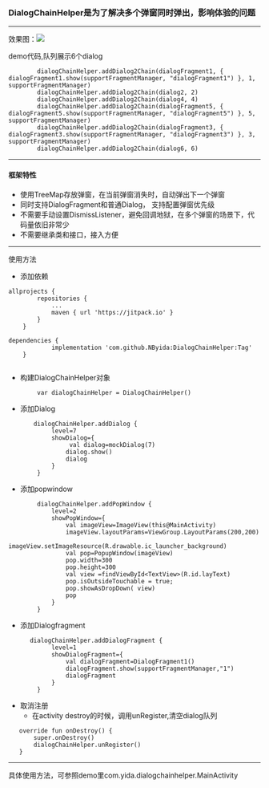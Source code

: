 ### DialogChainHelper是为了解决多个弹窗同时弹出，影响体验的问题

---
效果图：![](https://s2.loli.net/2021/12/23/VoIGt8OBYPFcMk7.gif)



demo代码,队列展示6个dialog
```
        dialogChainHelper.addDialog2Chain(dialogFragment1, { dialogFragment1.show(supportFragmentManager, "dialogFragment1") }, 1, supportFragmentManager)
        dialogChainHelper.addDialog2Chain(dialog2, 2)
        dialogChainHelper.addDialog2Chain(dialog4, 4)
        dialogChainHelper.addDialog2Chain(dialogFragment5, { dialogFragment5.show(supportFragmentManager, "dialogFragment5") }, 5, supportFragmentManager)
        dialogChainHelper.addDialog2Chain(dialogFragment3, { dialogFragment3.show(supportFragmentManager, "dialogFragment3") }, 3, supportFragmentManager)
        dialogChainHelper.addDialog2Chain(dialog6, 6)
```
---


#### 框架特性

- 使用TreeMap存放弹窗，在当前弹窗消失时，自动弹出下一个弹窗
- 同时支持DialogFragment和普通Dialog，
  支持配置弹窗优先级
- 不需要手动设置DismissListener，避免回调地狱，在多个弹窗的场景下，代码量依旧非常少
- 不需要继承类和接口，接入方便


---
使用方法

- 添加依赖
```
allprojects {
		repositories {
			...
			maven { url 'https://jitpack.io' }
		}
	}
	
dependencies {
	        implementation 'com.github.NByida:DialogChainHelper:Tag'
	}	
	
```

- 构建DialogChainHelper对象
```
        var dialogChainHelper = DialogChainHelper()
```

- 添加Dialog


```
       dialogChainHelper.addDialog {
            level=7
            showDialog={
                 val dialog=mockDialog(7)
                dialog.show()
                dialog
            }
        }

```
- 添加popwindow

```
        dialogChainHelper.addPopWindow {
            level=2
            showPopWindow={
                val imageView=ImageView(this@MainActivity)
                imageView.layoutParams=ViewGroup.LayoutParams(200,200)
                imageView.setImageResource(R.drawable.ic_launcher_background)
                val pop=PopupWindow(imageView)
                pop.width=300
                pop.height=300
                val view =findViewById<TextView>(R.id.layText)
                pop.isOutsideTouchable = true;
                pop.showAsDropDown( view)
                pop
            }
        }

```


- 添加Dialogfragment

```
      dialogChainHelper.addDialogFragment {
            level=1
            showDialogFragment={
                val dialogFragment=DialogFragment1()
                dialogFragment.show(supportFragmentManager,"1")
                dialogFragment
            }
        }

```

- 取消注册
  - 在activity destroy的时候，调用unRegister,清空dialog队列
 ```
    override fun onDestroy() {
        super.onDestroy()
        dialogChainHelper.unRegister()
    }
 ```
 ---
具体使用方法，可参照demo里com.yida.dialogchainhelper.MainActivity


